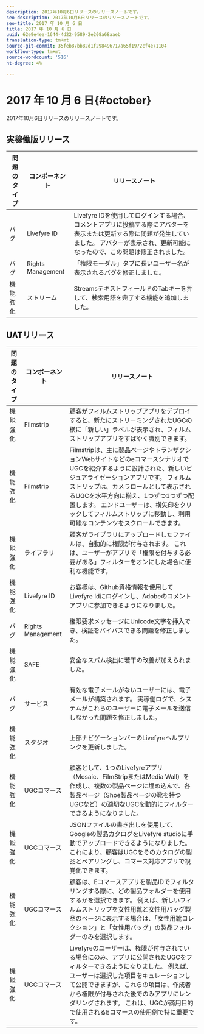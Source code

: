 ```yaml
---
description: 2017年10月6日リリースのリリースノートです。
seo-description: 2017年10月6日リリースのリリースノートです。
seo-title: 2017 年 10 月 6 日
title: 2017 年 10 月 6 日
uuid: 62e9e4ee-1644-4d22-9589-2e208a68aaeb
translation-type: tm+mt
source-git-commit: 35feb87bb82d1f298496717a65f1972cf4e71104
workflow-type: tm+mt
source-wordcount: '516'
ht-degree: 4%

---
```



# 2017 年 10 月 6 日{#october}

2017年10月6日リリースのリリースノートです。

## 実稼働版リリース

| **問題のタイプ** | **コンポーネント** | **リリースノート** |
|---|---|---|
| バグ | Livefyre ID | Livefyre IDを使用してログインする場合、コメントアプリに投稿する際にアバターを表示または更新する際に問題が発生していました。 アバターが表示され、更新可能になったので、この問題は修正されました。 |
| バグ | Rights Management | 「権限モーダル」タブに長いユーザー名が表示されるバグを修正しました。 |
| 機能強化 | ストリーム | StreamsテキストフィールドのTabキーを押して、検索用語を完了する機能を追加しました。 |

## UATリリース

| **問題のタイプ** | **コンポーネント** | **リリースノート** |
|---|---|---|
| 機能強化 | Filmstrip | 顧客がフィルムストリップアプリをデプロイすると、新たにストリーミングされたUGCの横に「新しい」ラベルが表示され、フィルムストリップアプリをすばやく識別できます。 |
| 機能強化 | Filmstrip | Filmstripは、主に製品ページやトランザクションWebサイトなどのeコマースシナリオでUGCを紹介するように設計された、新しいビジュアライゼーションアプリです。 フィルムストリップは、カメラロールとして表示されるUGCを水平方向に揃え、1つずつ1つずつ配置します。 エンドユーザーは、横矢印をクリックしてフィルムストリップに移動し、利用可能なコンテンツをスクロールできます。 |
| 機能強化 | ライブラリ | 顧客がライブラリにアップロードしたファイルは、自動的に権限が付与されます。 これは、ユーザーがアプリで「権限を付与する必要がある」フィルターをオンにした場合に便利な機能です。 |
| 機能強化 | Livefyre ID | お客様は、Github資格情報を使用してLivefyre Idにログインし、Adobeのコメントアプリに参加できるようになりました。 |
| バグ | Rights Management | 権限要求メッセージにUnicode文字を挿入でき、検証をバイパスできる問題を修正しました。 |
| 機能強化 | SAFE | 安全なスパム検出に若干の改善が加えられました。 |
| バグ | サービス | 有効な電子メールがないユーザーには、電子メールが構築されます。 実稼働ログで、システムがこれらのユーザーに電子メールを送信しなかった問題を修正しました。 |
| 機能強化 | スタジオ | 上部ナビゲーションバーのLivefyreヘルプリンクを更新しました。 |
| 機能強化 | UGCコマース | 顧客として、1つのLivefyreアプリ（Mosaic、FilmStripまたはMedia Wall）を作成し、複数の製品ページに埋め込んで、各製品ページ（Shoe製品ページの靴を持つUGCなど）の適切なUGCを動的にフィルターできるようになりました。 |
| 機能強化 | UGCコマース | JSONファイルの書き出しを使用して、Googleの製品カタログをLivefyre studioに手動でアップロードできるようになりました。 これにより、顧客はUGCをそのカタログの製品とペアリングし、コマース対応アプリで視覚化できます。 |
| 機能強化 | UGCコマース | 顧客は、Eコマースアプリを製品IDでフィルタリングする際に、どの製品フォルダーを使用するかを選択できます。 例えば、新しいフィルムストリップを女性用靴と女性用バッグ製品のページに表示する場合は、「女性用靴コレクション」と「女性用バッグ」の製品フォルダーのみを選択します。 |
| 機能強化 | UGCコマース | Livefyreのユーザーは、権限が付与されている場合にのみ、アプリに公開されたUGCをフィルターできるようになりました。 例えば、ユーザーは選択した項目をキュレーションして公開できますが、これらの項目は、作成者から権限が付与された後でのみアプリにレンダリングされます。 これは、UGCが商用目的で使用されるEコマースの使用例で特に重要です。 |

